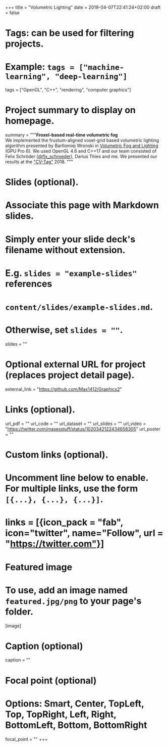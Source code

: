 +++
title = "Volumetric Lighting"
date = 2019-04-07T22:41:24+02:00
draft = false

# Tags: can be used for filtering projects.
# Example: `tags = ["machine-learning", "deep-learning"]`
tags = ["OpenGL", "C++", "rendering", "computer graphics"]

# Project summary to display on homepage.
summary = """<b>Froxel-based real-time volumetric fog</b> <br>
We implemented the frustum-aligned voxel-grid based volumetric lighting algorithm presented by Bartlomiej Wronski in [Volumetric Fog and Lighting](https://books.google.de/books?hl=en&lr=&id=30ZOCgAAQBAJ&oi=fnd&pg=PA217&dq=gpu+pro+6+volumetric+wronski&ots=2ZfubWDDFI&sig=P611iciYxczkBTD5LDngvBYPN10&redir_esc=y#v=onepage&q=gpu%20pro%206%20volumetric%20wronski&f=false) (GPU Pro 6). We used OpenGL 4.6 and C++17 and our team consisted of Felix Schröder ([@flx_schroeder](https://twitter.com/flx_schroeder)), Darius Thies and me.
We presented our results at the ["CV-Tag"](https://userpages.uni-koblenz.de/~cvtag/web/) 2018.
"""

# Slides (optional).
#   Associate this page with Markdown slides.
#   Simply enter your slide deck's filename without extension.
#   E.g. `slides = "example-slides"` references 
#   `content/slides/example-slides.md`.
#   Otherwise, set `slides = ""`.
slides = ""

# Optional external URL for project (replaces project detail page).
external_link = "https://github.com/Max1412/Graphics2"

# Links (optional).
url_pdf = ""
url_code = ""
url_dataset = ""
url_slides = ""
url_video = "https://twitter.com/maxesstuff/status/1020342122434658305"
url_poster = ""

# Custom links (optional).
#   Uncomment line below to enable. For multiple links, use the form `[{...}, {...}, {...}]`.
# links = [{icon_pack = "fab", icon="twitter", name="Follow", url = "https://twitter.com"}]

# Featured image
# To use, add an image named `featured.jpg/png` to your page's folder. 
[image]
  # Caption (optional)
  caption = ""

  # Focal point (optional)
  # Options: Smart, Center, TopLeft, Top, TopRight, Left, Right, BottomLeft, Bottom, BottomRight
  focal_point = ""
+++
